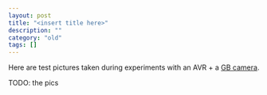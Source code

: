 ```yaml
---
layout: post
title: "<insert title here>"
description: ""
category: "old"
tags: []
---
```


Here are test pictures taken during experiments with an AVR + a [GB camera](http://en.wikipedia.org/wiki/Game_Boy_Camera).

TODO: the pics
